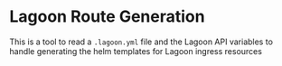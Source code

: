 # Lagoon Route Generation

This is a tool to read a `.lagoon.yml` file and the Lagoon API variables to handle generating the helm templates for Lagoon ingress resources
